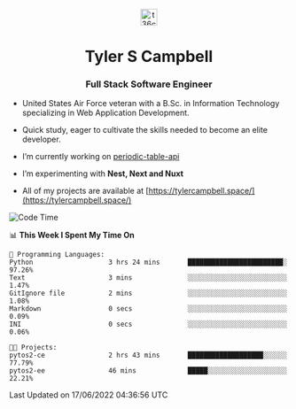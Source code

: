 <p align="center">
<a href="https://www.linkedin.com/in/t36campbell" target="blank"><img align="center" src="https://ik.imagekit.io/t36campbell/Portfolio/linkedin.png.original_m8bbGgPh6.png" alt="t36campbell" height="30" width="30" /></a>
</p>
<h1 align="center">Tyler S Campbell</h1>
<h3 align="center">Full Stack Software Engineer</h3>

* United States Air Force veteran with a B.Sc. in Information Technology specializing in Web Application Development. 

* Quick study, eager to cultivate the skills needed to become an elite developer.

* I’m currently working on [periodic-table-api](https://github.com/t36campbell/periodic-table-api)

* I’m experimenting with **Nest, Next and Nuxt**

* All of my projects are available at [https://tylercampbell.space/](https://tylercampbell.space/)

<!--START_SECTION:waka-->
![Code Time](http://img.shields.io/badge/Code%20Time-1%2C657%20hrs%2039%20mins-blue)

📊 **This Week I Spent My Time On** 

```text
💬 Programming Languages: 
Python                   3 hrs 24 mins       ████████████████████████░   97.26% 
Text                     3 mins              ░░░░░░░░░░░░░░░░░░░░░░░░░   1.47% 
GitIgnore file           2 mins              ░░░░░░░░░░░░░░░░░░░░░░░░░   1.08% 
Markdown                 0 secs              ░░░░░░░░░░░░░░░░░░░░░░░░░   0.09% 
INI                      0 secs              ░░░░░░░░░░░░░░░░░░░░░░░░░   0.06%

🐱‍💻 Projects: 
pytos2-ce                2 hrs 43 mins       ███████████████████░░░░░░   77.79% 
pytos2-ee                46 mins             █████░░░░░░░░░░░░░░░░░░░░   22.21%

```


 Last Updated on 17/06/2022 04:36:56 UTC
<!--END_SECTION:waka-->
